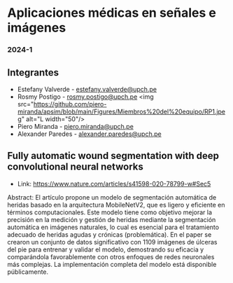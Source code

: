 # Aplicaciones médicas en señales e imágenes
### 2024-1

## Integrantes

- Estefany Valverde - estefany.valverde@upch.pe
- Rosmy Postigo - rosmy.postigo@upch.pe
  <img src="https://github.com/piero-miranda/apsim/blob/main/Figures/Miembros%20del%20equipo/RP1.jpeg" alt="L width="50"/>
- Piero Miranda - piero.miranda@upch.pe
- Alexander Paredes - alexander.paredes@upch.pe



## Fully automatic wound segmentation with deep convolutional neural networks
- Link: https://www.nature.com/articles/s41598-020-78799-w#Sec5 

Abstract:
El artículo propone un modelo de segmentación automática de heridas basado en la arquitectura MobileNetV2, que es ligero y eficiente en términos computacionales. Este modelo tiene como objetivo mejorar la precisión en la medición y gestión de heridas mediante la segmentación automática en imágenes naturales, lo cual es esencial para el tratamiento adecuado de heridas agudas y crónicas (problemática). En el paper se crearon un conjunto de datos significativo con 1109 imágenes de úlceras del pie para entrenar y validar el modelo, demostrando su eficacia y comparándola favorablemente con otros enfoques de redes neuronales más complejas. La implementación completa del modelo está disponible públicamente. 
